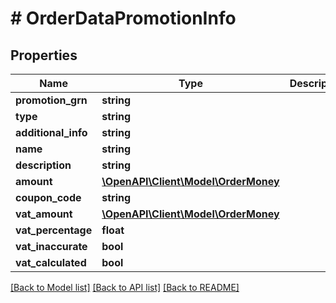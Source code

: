 # # OrderDataPromotionInfo


## Properties 


Name | Type | Description | Notes
------------ | ------------- | ------------- | -------------
**promotion_grn**| **string** |   | [optional]
**type**| **string** |   |
**additional_info**| **string** |   | [optional]
**name**| **string** |   |
**description**| **string** |   | [optional]
**amount**| [**\OpenAPI\Client\Model\OrderMoney**](OrderMoney.md) |   |
**coupon_code**| **string** |   | [optional]
**vat_amount**| [**\OpenAPI\Client\Model\OrderMoney**](OrderMoney.md) |   | [optional]
**vat_percentage**| **float** |   | [optional]
**vat_inaccurate**| **bool** |   | [optional]
**vat_calculated**| **bool** |   | [optional]


[[Back to Model list]](../../README.md#models) [[Back to API list]](../../README.md#endpoints) [[Back to README]](../../README.md)

